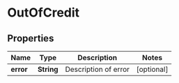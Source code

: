 
# OutOfCredit

## Properties
Name | Type | Description | Notes
------------ | ------------- | ------------- | -------------
**error** | **String** | Description of error |  [optional]



